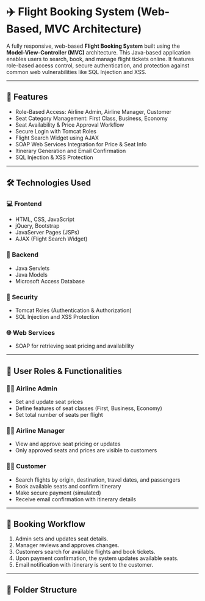 # ✈️ Flight Booking System (Web-Based, MVC Architecture)

A fully responsive, web-based **Flight Booking System** built using the **Model-View-Controller (MVC)** architecture. This Java-based application enables users to search, book, and manage flight tickets online. It features role-based access control, secure authentication, and protection against common web vulnerabilities like SQL Injection and XSS.

---

## 🚀 Features

- Role-Based Access: Airline Admin, Airline Manager, Customer
- Seat Category Management: First Class, Business, Economy
- Seat Availability & Price Approval Workflow
- Secure Login with Tomcat Roles
- Flight Search Widget using AJAX
- SOAP Web Services Integration for Price & Seat Info
- Itinerary Generation and Email Confirmation
- SQL Injection & XSS Protection

---

## 🛠️ Technologies Used

### 💻 Frontend
- HTML, CSS, JavaScript
- jQuery, Bootstrap
- JavaServer Pages (JSPs)
- AJAX (Flight Search Widget)

### 🧠 Backend
- Java Servlets
- Java Models
- Microsoft Access Database

### 🔐 Security
- Tomcat Roles (Authentication & Authorization)
- SQL Injection and XSS Protection

### 🌐 Web Services
- SOAP for retrieving seat pricing and availability

---

## 👥 User Roles & Functionalities

### 👨‍✈️ Airline Admin
- Set and update seat prices
- Define features of seat classes (First, Business, Economy)
- Set total number of seats per flight

### 🧑‍💼 Airline Manager
- View and approve seat pricing or updates
- Only approved seats and prices are visible to customers

### 🧑‍💻 Customer
- Search flights by origin, destination, travel dates, and passengers
- Book available seats and confirm itinerary
- Make secure payment (simulated)
- Receive email confirmation with itinerary details

---

## 🔄 Booking Workflow

1. Admin sets and updates seat details.
2. Manager reviews and approves changes.
3. Customers search for available flights and book tickets.
4. Upon payment confirmation, the system updates available seats.
5. Email notification with itinerary is sent to the customer.

---

## 📂 Folder Structure

